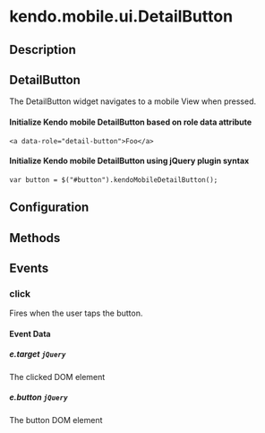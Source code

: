 # kendo.mobile.ui.DetailButton

## Description



## DetailButton

The DetailButton widget navigates to a mobile View when pressed.

#### Initialize Kendo mobile DetailButton based on role data attribute

    <a data-role="detail-button">Foo</a>

#### Initialize Kendo mobile DetailButton using jQuery plugin syntax

    var button = $("#button").kendoMobileDetailButton();

## Configuration

## Methods

## Events

### click

Fires when the user taps the button.

#### Event Data

##### e.target `jQuery`

The clicked DOM element

##### e.button `jQuery`

The button DOM element